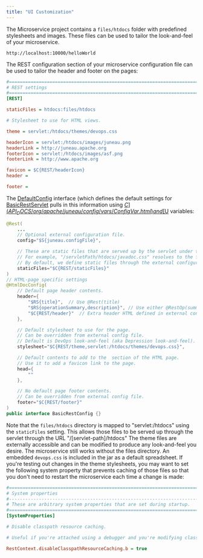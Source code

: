 ```yaml
---
title: "UI Customization"
---
```


The Microservice project contains a `files/htdocs` folder with predefined stylesheets and images.
These files can be used to tailor the look-and-feel of your microservice.

```text
http://localhost:10000/helloWorld
```

The REST configuration section of your microservice configuration file can be used to tailor the header and footer on
the pages:

```ini
#=======================================================================================================================
# REST settings
#=======================================================================================================================
[REST]

staticFiles = htdocs:files/htdocs

# Stylesheet to use for HTML views.

theme = servlet:/htdocs/themes/devops.css

headerIcon = servlet:/htdocs/images/juneau.png
headerLink = http://juneau.apache.org
footerIcon = servlet:/htdocs/images/asf.png
footerLink = http://www.apache.org

favicon = $C{REST/headerIcon}
header =

footer =
```

The [DefaultConfig]({{API_DOCS}}/org/apache/juneau/rest/config/DefaultConfig.html) interface (which defines the default
settings for [BasicRestServlet]({{API_DOCS}}/org/apache/juneau/rest/servlet/BasicRestServlet.html) pulls in this
information using [$C]({{API_DOCS}}/org/apache/juneau/config/vars/ConfigVar.html) and [$U]({{API_DOCS}}/org/apache/juneau/rest/vars/UrlVar.html) variables:

```java
@Rest(
    ...
    // Optional external configuration file.
    config="$S{juneau.configFile}",

    // These are static files that are served up by the servlet under the specified sub-paths.
    // For example, "/servletPath/htdocs/javadoc.css" resolves to the file "[servlet-package]/htdocs/javadoc.css"
    // By default, we define static files through the external configuration file.
    staticFiles="$C{REST/staticFiles}"
)
// HTML-page specific settings
@HtmlDocConfig(
    // Default page header contents.
    header={
        "$RS{title}",  // Use @Rest(title)
        "$RS{operationSummary,description}", // Use either @RestOp(summary) or @Rest(description)
        "$C{REST/header}"  // Extra header HTML defined in external config file.
    },

    // Default stylesheet to use for the page.
    // Can be overridden from external config file.
    // Default is DevOps look-and-feel (aka Depression look-and-feel).
    stylesheet="$C{REST/theme,servlet:/htdocs/themes/devops.css}",

    // Default contents to add to the  section of the HTML page.
    // Use it to add a favicon link to the page.
    head={
        ""
    },

    // No default page footer contents.
    // Can be overridden from external config file.
    footer="$C{REST/footer}"
)
public interface BasicRestConfig {}
```

Note that the `files/htdocs` directory is mapped to "servlet:/htdocs" using the `staticFiles` setting.
This allows those files to be served up through the servlet through the URL "/[servlet-path]/htdocs" The theme files are
externally accessible and can be modified to produce any look-and-feel you desire.
The microservice still works without the files directory.
An embedded `devops.css` is included in the jar as a default spreadsheet.
If you're testing out changes in the theme stylesheets, you may want to set the following system property that prevents
caching of those files so that you don't need to restart the microservice each time a change is made:

```ini
#=======================================================================================================================
# System properties
#-----------------------------------------------------------------------------------------------------------------------
# These are arbitrary system properties that are set during startup.
#=======================================================================================================================
[SystemProperties]

# Disable classpath resource caching.

# Useful if you're attached using a debugger and you're modifying classpath resources while running.

RestContext.disableClasspathResourceCaching.b = true
```
